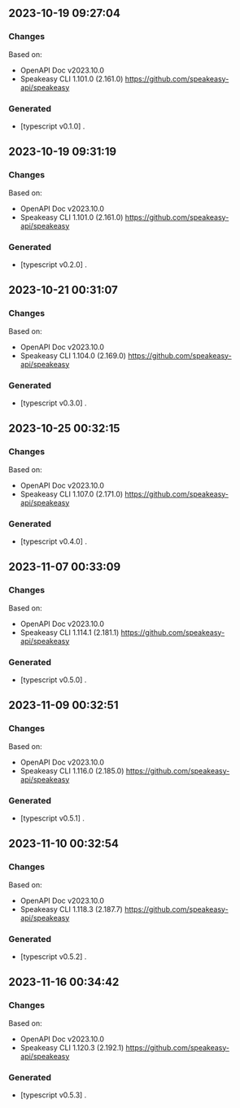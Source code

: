 

## 2023-10-19 09:27:04
### Changes
Based on:
- OpenAPI Doc v2023.10.0 
- Speakeasy CLI 1.101.0 (2.161.0) https://github.com/speakeasy-api/speakeasy
### Generated
- [typescript v0.1.0] .

## 2023-10-19 09:31:19
### Changes
Based on:
- OpenAPI Doc v2023.10.0 
- Speakeasy CLI 1.101.0 (2.161.0) https://github.com/speakeasy-api/speakeasy
### Generated
- [typescript v0.2.0] .

## 2023-10-21 00:31:07
### Changes
Based on:
- OpenAPI Doc v2023.10.0 
- Speakeasy CLI 1.104.0 (2.169.0) https://github.com/speakeasy-api/speakeasy
### Generated
- [typescript v0.3.0] .

## 2023-10-25 00:32:15
### Changes
Based on:
- OpenAPI Doc v2023.10.0 
- Speakeasy CLI 1.107.0 (2.171.0) https://github.com/speakeasy-api/speakeasy
### Generated
- [typescript v0.4.0] .

## 2023-11-07 00:33:09
### Changes
Based on:
- OpenAPI Doc v2023.10.0 
- Speakeasy CLI 1.114.1 (2.181.1) https://github.com/speakeasy-api/speakeasy
### Generated
- [typescript v0.5.0] .

## 2023-11-09 00:32:51
### Changes
Based on:
- OpenAPI Doc v2023.10.0 
- Speakeasy CLI 1.116.0 (2.185.0) https://github.com/speakeasy-api/speakeasy
### Generated
- [typescript v0.5.1] .

## 2023-11-10 00:32:54
### Changes
Based on:
- OpenAPI Doc v2023.10.0 
- Speakeasy CLI 1.118.3 (2.187.7) https://github.com/speakeasy-api/speakeasy
### Generated
- [typescript v0.5.2] .

## 2023-11-16 00:34:42
### Changes
Based on:
- OpenAPI Doc v2023.10.0 
- Speakeasy CLI 1.120.3 (2.192.1) https://github.com/speakeasy-api/speakeasy
### Generated
- [typescript v0.5.3] .